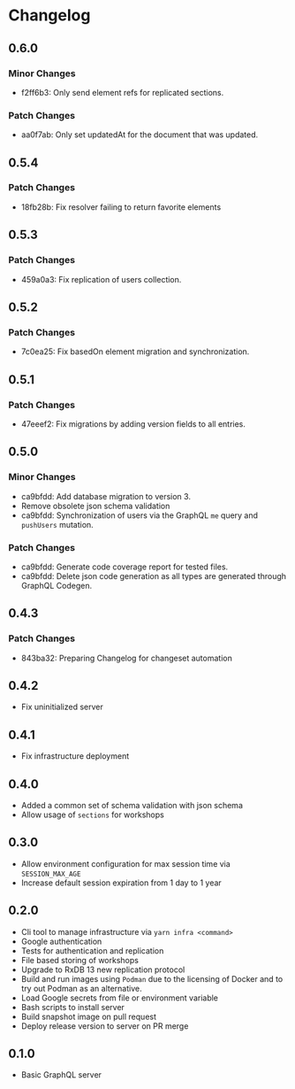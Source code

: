 # Changelog

## 0.6.0

### Minor Changes

- f2ff6b3: Only send element refs for replicated sections.

### Patch Changes

- aa0f7ab: Only set updatedAt for the document that was updated.

## 0.5.4

### Patch Changes

- 18fb28b: Fix resolver failing to return favorite elements

## 0.5.3

### Patch Changes

- 459a0a3: Fix replication of users collection.

## 0.5.2

### Patch Changes

- 7c0ea25: Fix basedOn element migration and synchronization.

## 0.5.1

### Patch Changes

- 47eeef2: Fix migrations by adding version fields to all entries.

## 0.5.0

### Minor Changes

- ca9bfdd: Add database migration to version 3.
- Remove obsolete json schema validation
- ca9bfdd: Synchronization of users via the GraphQL `me` query and `pushUsers` mutation.

### Patch Changes

- ca9bfdd: Generate code coverage report for tested files.
- ca9bfdd: Delete json code generation as all types are generated through GraphQL Codegen.

## 0.4.3

### Patch Changes

- 843ba32: Preparing Changelog for changeset automation

## 0.4.2

- Fix uninitialized server

## 0.4.1

- Fix infrastructure deployment

## 0.4.0

- Added a common set of schema validation with json schema
- Allow usage of `sections` for workshops

## 0.3.0

- Allow environment configuration for max session time via `SESSION_MAX_AGE`
- Increase default session expiration from 1 day to 1 year

## 0.2.0

- Cli tool to manage infrastructure via `yarn infra <command>`
- Google authentication
- Tests for authentication and replication
- File based storing of workshops
- Upgrade to RxDB 13 new replication protocol
- Build and run images using `Podman` due to the licensing of Docker and to try out Podman as an alternative.
- Load Google secrets from file or environment variable
- Bash scripts to install server
- Build snapshot image on pull request
- Deploy release version to server on PR merge

## 0.1.0

- Basic GraphQL server
